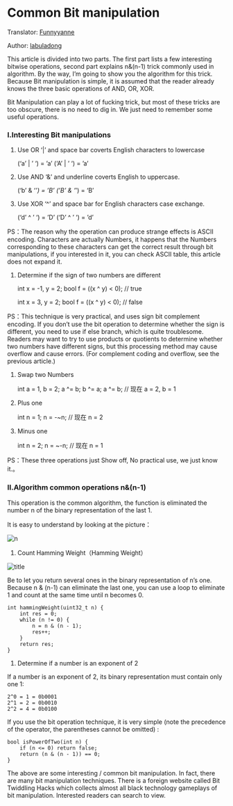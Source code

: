 Common Bit manipulation
=======================

Translator: [Funnyyanne](https://github.com/Funnyyanne)

Author: [labuladong](https://github.com/labuladong)

This article is divided into two parts. The first part lists a few interesting bitwise operations, second part explains n&(n-1) trick commonly used in algorithm. By the way, I’m going to show you the algorithm for this trick. Because Bit manipulation is simple, it is assumed that the reader already knows the three basic operations of AND, OR, XOR.

Bit Manipulation can play a lot of fucking trick, but most of these tricks are too obscure, there is no need to dig in. We just need to remember some useful operations.

### Ⅰ.Interesting Bit manipulations

1.  Use OR ‘|’ and space bar coverts English characters to lowercase

    (‘a’ | ’ ‘) = ’a’ (‘A’ | ’ ‘) = ’a’

2.  Use AND ‘&’ and underline coverts English to uppercase.

    (‘b’ & ‘*’) = ’B’ (’B’ & ’*’) = ‘B’

3.  Use XOR ‘^’ and space bar for English characters case exchange.

    (‘d’ ^ ’ ‘) = ’D’ (‘D’ ^ ’ ‘) = ’d’

PS：The reason why the operation can produce strange effects is ASCII encoding. Characters are actually Numbers, it happens that the Numbers corresponding to these characters can get the correct result through bit manipulations, if you interested in it, you can check ASCII table, this article does not expand it.

1.  Determine if the sign of two numbers are different

    int x = -1, y = 2; bool f = ((x ^ y) &lt; 0); // true

    int x = 3, y = 2; bool f = ((x ^ y) &lt; 0); // false

PS：This technique is very practical, and uses sign bit complement encoding. If you don’t use the bit operation to determine whether the sign is different, you need to use if else branch, which is quite troublesome. Readers may want to try to use products or quotients to determine whether two numbers have different signs, but this processing method may cause overflow and cause errors. (For complement coding and overflow, see the previous article.)

1.  Swap two Numbers

    int a = 1, b = 2; a ^= b; b ^= a; a ^= b; // 现在 a = 2, b = 1

2.  Plus one

    int n = 1; n = -~n; // 现在 n = 2

3.  Minus one

    int n = 2; n = ~-n; // 现在 n = 1

PS：These three operations just Show off, No practical use, we just know it.。

### Ⅱ.Algorithm common operations n&(n-1)

This operation is the common algorithm, the function is eliminated the number n of the binary representation of the last 1.

It is easy to understand by looking at the picture：

![n](../pictures/BitManipulation/1.png)

1.  Count Hamming Weight（Hamming Weight）

![title](../pictures/BitManipulation/title.png)

Be to let you return several ones in the binary representation of n’s one. Because n & (n-1) can eliminate the last one, you can use a loop to eliminate 1 and count at the same time until n becomes 0.

    int hammingWeight(uint32_t n) {
        int res = 0;
        while (n != 0) {
            n = n & (n - 1);
            res++;
        }
        return res;
    }

1.  Determine if a number is an exponent of 2

If a number is an exponent of 2, its binary representation must contain only one 1:

    2^0 = 1 = 0b0001
    2^1 = 2 = 0b0010
    2^2 = 4 = 0b0100

If you use the bit operation technique, it is very simple (note the precedence of the operator, the parentheses cannot be omitted) :

    bool isPowerOfTwo(int n) {
        if (n <= 0) return false;
        return (n & (n - 1)) == 0;
    }

The above are some interesting / common bit manipulation. In fact, there are many bit manipulation techniques. There is a foreign website called Bit Twiddling Hacks which collects almost all black technology gameplays of bit manipulation. Interested readers can search to view.
